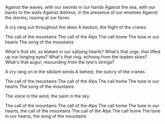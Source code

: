 Against the waves, with our swords in our hands
Against the sea, with our backs to the walls
Against distress, in the presence of our enemies
Against the storms, roaring at our faces

A cry rang out throughout the skies
A beckon, the flight of the cranes

The call of the mountains
The call of the Alps
The call home
The tune in our hearts
The song of the mountains

What's that stir, so blatant in our sallying hearts?
What's that urge, that lifted up our longing eyes?
What's that ring, echoing from the leaden skies?
What's that augur, resounding from the lyre's strings?

A cry rang on in the sibilant winds
A behest, the outcry of the cranes

The call of the mountains
The call of the Alps
The call home
The tune in our hearts
The song of the mountains

The voice in the wind, the saint in the sky

The call of the mountains
The call of the Alps
The call home
The tune in our hearts, the call of the mountains
The call of the Alps
The call home
The tune in our hearts, the song of the mountains
